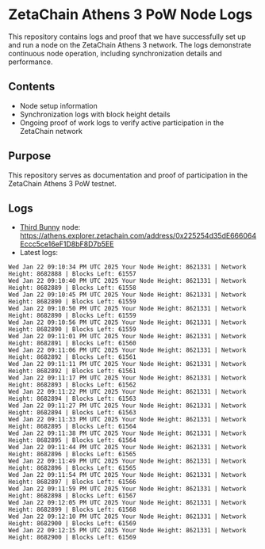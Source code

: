 # ZetaChain Athens 3 PoW Node Logs
This repository contains logs and proof that we have successfully set up and run a node on the ZetaChain Athens 3 network. The logs demonstrate continuous node operation, including synchronization details and performance.

## Contents
- Node setup information
- Synchronization logs with block height details
- Ongoing proof of work logs to verify active participation in the ZetaChain network

## Purpose
This repository serves as documentation and proof of participation in the ZetaChain Athens 3 PoW testnet.

## Logs

- [Third Bunny](https://thirdbunny.xyz/) node: https://athens.explorer.zetachain.com/address/0x225254d35dE666064Eccc5ce16eF1D8bF8D7b5EE
- Latest logs:
```
Wed Jan 22 09:10:34 PM UTC 2025 Your Node Height: 8621331 | Network Height: 8682888 | Blocks Left: 61557
Wed Jan 22 09:10:40 PM UTC 2025 Your Node Height: 8621331 | Network Height: 8682889 | Blocks Left: 61558
Wed Jan 22 09:10:45 PM UTC 2025 Your Node Height: 8621331 | Network Height: 8682890 | Blocks Left: 61559
Wed Jan 22 09:10:50 PM UTC 2025 Your Node Height: 8621331 | Network Height: 8682890 | Blocks Left: 61559
Wed Jan 22 09:10:56 PM UTC 2025 Your Node Height: 8621331 | Network Height: 8682890 | Blocks Left: 61559
Wed Jan 22 09:11:01 PM UTC 2025 Your Node Height: 8621331 | Network Height: 8682891 | Blocks Left: 61560
Wed Jan 22 09:11:06 PM UTC 2025 Your Node Height: 8621331 | Network Height: 8682892 | Blocks Left: 61561
Wed Jan 22 09:11:11 PM UTC 2025 Your Node Height: 8621331 | Network Height: 8682892 | Blocks Left: 61561
Wed Jan 22 09:11:17 PM UTC 2025 Your Node Height: 8621331 | Network Height: 8682893 | Blocks Left: 61562
Wed Jan 22 09:11:22 PM UTC 2025 Your Node Height: 8621331 | Network Height: 8682894 | Blocks Left: 61563
Wed Jan 22 09:11:27 PM UTC 2025 Your Node Height: 8621331 | Network Height: 8682894 | Blocks Left: 61563
Wed Jan 22 09:11:33 PM UTC 2025 Your Node Height: 8621331 | Network Height: 8682895 | Blocks Left: 61564
Wed Jan 22 09:11:38 PM UTC 2025 Your Node Height: 8621331 | Network Height: 8682895 | Blocks Left: 61564
Wed Jan 22 09:11:44 PM UTC 2025 Your Node Height: 8621331 | Network Height: 8682896 | Blocks Left: 61565
Wed Jan 22 09:11:49 PM UTC 2025 Your Node Height: 8621331 | Network Height: 8682896 | Blocks Left: 61565
Wed Jan 22 09:11:54 PM UTC 2025 Your Node Height: 8621331 | Network Height: 8682897 | Blocks Left: 61566
Wed Jan 22 09:11:59 PM UTC 2025 Your Node Height: 8621331 | Network Height: 8682898 | Blocks Left: 61567
Wed Jan 22 09:12:05 PM UTC 2025 Your Node Height: 8621331 | Network Height: 8682899 | Blocks Left: 61568
Wed Jan 22 09:12:10 PM UTC 2025 Your Node Height: 8621331 | Network Height: 8682900 | Blocks Left: 61569
Wed Jan 22 09:12:15 PM UTC 2025 Your Node Height: 8621331 | Network Height: 8682900 | Blocks Left: 61569
```
